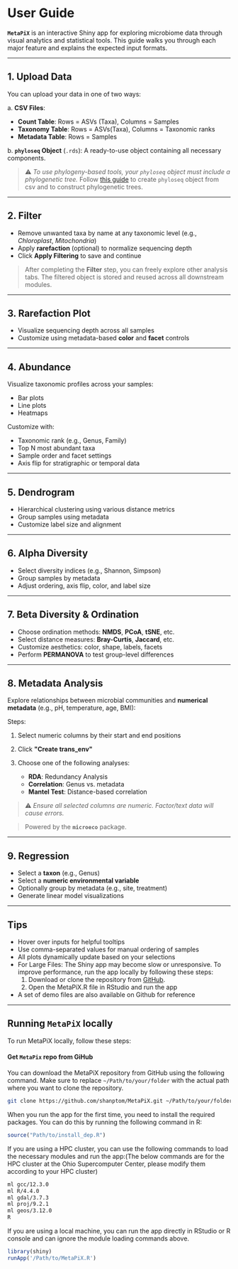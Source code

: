 # User Guide

**`MetaPiX`** is an interactive Shiny app for exploring microbiome data through visual analytics and statistical tools. This guide walks you through each major feature and explains the expected input formats.

---

##  1. Upload Data

You can upload your data in one of two ways:

a.  **CSV Files**:

  * **Count Table**: Rows = ASVs (Taxa), Columns = Samples
  * **Taxonomy Table**: Rows = ASVs(Taxa), Columns = Taxonomic ranks
  * **Metadata Table**: Rows = Samples  
    

b.  **`phyloseq` Object** (`.rds`): A ready-to-use object containing all necessary components.  


> ⚠️ *To use phylogeny-based tools, your `phyloseq` object must include a phylogenetic tree.* Follow [this guide](https://github.com/shanptom/metaX/blob/main/Phyloseq.md) to create `phyloseq` object from csv and to construct phylogenetic trees.

---

##  2. Filter

* Remove unwanted taxa by name at any taxonomic level (e.g., *Chloroplast*, *Mitochondria*)
* Apply **rarefaction** (optional) to normalize sequencing depth
* Click **Apply Filtering** to save and continue
>  After completing the **Filter** step, you can freely explore other analysis tabs. The filtered object is stored and reused across all downstream modules.

---

##  3. Rarefaction Plot

* Visualize sequencing depth across all samples
* Customize using metadata-based **color** and **facet** controls

---

##  4. Abundance

Visualize taxonomic profiles across your samples:

*  Bar plots
*  Line plots
*  Heatmaps

Customize with:

* Taxonomic rank (e.g., Genus, Family)
* Top N most abundant taxa
* Sample order and facet settings
* Axis flip for stratigraphic or temporal data

---

##  5. Dendrogram

* Hierarchical clustering using various distance metrics
* Group samples using metadata
* Customize label size and alignment

---

##  6. Alpha Diversity

* Select diversity indices (e.g., Shannon, Simpson)
* Group samples by metadata
* Adjust ordering, axis flip, color, and label size

---

##  7. Beta Diversity & Ordination

* Choose ordination methods: **NMDS**, **PCoA**, **tSNE**, etc.
* Select distance measures: **Bray-Curtis**, **Jaccard**, etc.
* Customize aesthetics: color, shape, labels, facets
* Perform **PERMANOVA** to test group-level differences

---

##  8. Metadata Analysis

Explore relationships between microbial communities and **numerical metadata** (e.g., pH, temperature, age, BMI):

Steps:

1. Select numeric columns by their start and end positions
2. Click **"Create trans\_env"**
3. Choose one of the following analyses:

   * **RDA**: Redundancy Analysis
   * **Correlation**: Genus vs. metadata
   * **Mantel Test**: Distance-based correlation

> ⚠️ *Ensure all selected columns are numeric. Factor/text data will cause errors.*

> Powered by the **`microeco`** package.

---

##  9. Regression

* Select a **taxon** (e.g., Genus)
* Select a **numeric environmental variable**
* Optionally group by metadata (e.g., site, treatment)
* Generate linear model visualizations

---

##  Tips

* Hover over inputs for helpful tooltips
* Use comma-separated values for manual ordering of samples
* All plots dynamically update based on your selections
* For Large Files: The Shiny app may become slow or unresponsive. To improve performance, run the app locally by following these steps:
    1. Download or clone the repository from [GitHub](https://github.com/shanptom/metaX).
    2. Open the MetaPiX.R file in RStudio and run the app
* A set of demo files are also available on Github for reference 

---
## Running `MetaPiX` locally

To run MetaPiX locally, follow these steps:


#### Get `MetaPix` repo from GiHub

You can download the MetaPiX repository from GitHub using the following command. Make sure to replace `~/Path/to/your/folder` with the actual path where you want to clone the repository.

```bash
git clone https://github.com/shanptom/MetaPiX.git ~/Path/to/your/folder
```
When you run the app for the first time, you need to install the required packages. You can do this by running the following command in R:

```r
source("Path/to/install_dep.R") 
```

If you are using a HPC cluster, you can use the following commands to load the necessary modules and run the app:(The below commands are for the HPC cluster at the Ohio Supercomputer Center, please modify them according to your HPC cluster)

```bash
ml gcc/12.3.0
ml R/4.4.0
ml gdal/3.7.3
ml proj/9.2.1
ml geos/3.12.0
R
```
If you are using a local machine, you can run the app directly in RStudio or R console and can ignore the module loading commands above.

```r
library(shiny)
runApp('/Path/to/MetaPiX.R')
```